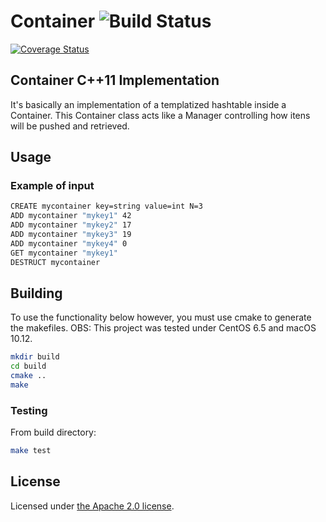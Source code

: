 # Container ![Build Status](https://travis-ci.org/rdamacedo/container.svg?branch=master)
[![Coverage Status](https://coveralls.io/repos/github/rdamacedo/container/badge.svg?branch=master)](https://coveralls.io/github/rdamacedo/container?branch=master)

Container C++11 Implementation
------------------------------------

It's basically an implementation of a templatized hashtable inside a Container. This Container class acts like a Manager controlling how itens will be pushed and retrieved. 

## Usage

### Example of input

```bash
CREATE mycontainer key=string value=int N=3
ADD mycontainer "mykey1" 42
ADD mycontainer "mykey2" 17
ADD mycontainer "mykey3" 19
ADD mycontainer "mykey4" 0 
GET mycontainer "mykey1" 
DESTRUCT mycontainer 
```

## Building

To use the functionality below however, you must use cmake to generate
the makefiles.
OBS: This project was tested under CentOS 6.5 and macOS 10.12.

```bash
mkdir build
cd build
cmake ..
make 
```

### Testing

From build directory:

```bash
make test
```

## License

Licensed under [the Apache 2.0 license](LICENSE). 
